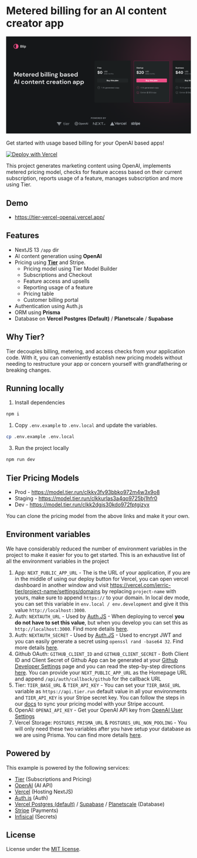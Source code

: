 # Metered billing for an AI content creator app

![Blip - Metered billing based AI content creator app](/src/app/opengraph-image.png)

Get started with usage based billing for your OpenAI based apps!

[![Deploy with Vercel](https://vercel.com/button)](https://vercel.com/new/clone?repository-url=https%3A%2F%2Fgithub.com%2Ftierrun%2Ftier-vercel-openai&env=NEXT_PUBLIC_APP_URL,NEXTAUTH_SECRET,GITHUB_CLIENT_ID,GITHUB_CLIENT_SECRET,TIER_BASE_URL,TIER_API_KEY,OPENAI_API_KEY&envDescription=All%20the%20environment%20variables%20mentioned%20here%20are%20described%20in%20detail%20in%20this%20link.&envLink=https%3A%2F%2Fgithub.com%2Ftierrun%2Ftier-vercel-openai%23environment-variables&project-name=tier-vercel-openai&repository-name=tier-vercel-openai&demo-title=Metered%20billing%20for%20an%20AI%20content%20creator%20app&demo-description=This%20project%20generates%20marketing%20content%20using%20OpenAI%2C%20implements%20metered%20pricing%20model%2C%20checks%20for%20feature%20access%20based%20on%20their%20current%20subscription%2C%20reports%20usage%20of%20a%20feature%2C%20manages%20subscription%20and%20more%20using%20Tier.&demo-url=https%3A%2F%2Ftier-vercel-openai.vercel.app%2F&demo-image=https%3A%2F%2Ftier-vercel-openai.vercel.app%2Fog.jpg&install-command=npm%20install&stores=%5B%7B"type"%3A"postgres"%7D%5D&)

This project generates marketing content using OpenAI, implements metered pricing model, checks for feature access based on their current subscription, reports usage of a feature, manages subscription and more using Tier.

## Demo

- https://tier-vercel-openai.vercel.app/

## Features

- NextJS 13 `/app` dir
- AI content generation using **OpenAI**
- Pricing using **[Tier](<(https://tier.run)>)** and Stripe.
  - Pricing model using Tier Model Builder
  - Subscriptions and Checkout
  - Feature access and upsells
  - Reporting usage of a feature
  - Pricing table
  - Customer billing portal
- Authentication using Auth.js
- ORM using **Prisma**
- Database on **Vercel Postgres (Default)** / **Planetscale** / **Supabase**

## Why Tier?

Tier decouples billing, metering, and access checks from your application code. With it, you can conveniently establish new pricing models without needing to restructure your app or concern yourself with grandfathering or breaking changes.

## Running locally

1. Install dependencies

```bash
npm i
```

1. Copy `.env.example` to `.env.local` and update the variables.

```bash
cp .env.example .env.local
```

3. Run the project locally

```bash
npm run dev
```

## Tier Pricing Models

- Prod - https://model.tier.run/clkkv3fv93bbko972m4w3x9o8
- Staging - https://model.tier.run/clkkurlas3a4qo9725bj1hfr0
- Dev - https://model.tier.run/clkk2dgjs30kdo972fptgizyx

You can clone the pricing model from the above links and make it your own.

## Environment variables

We have considerably reduced the number of environment variables in the project to make it easier for you to get started. This is an exhaustive list of all the environment variables in the project

1. App: `NEXT_PUBLIC_APP_URL` - The is the URL of your application, if you are in the middle of using our deploy button for Vercel, you can open vercel dashboard in another window and visit https://vercel.com/jerric-tier/project-name/settings/domains by replacing `project-name` with yours, make sure to append `https://` to your domain. In local dev mode, you can set this variable in `env.local / env.development` and give it this value `http://localhost:3000`.
2. Auth: `NEXTAUTH_URL` - Used by [Auth.JS](https://authjs.dev/) - When deploying to vercel **you do not have to set this value**, but when you develop you can set this as `http://localhost:3000`. Find more details [here](https://next-auth.js.org/configuration/options#nextauth_url).
3. Auth: `NEXTAUTH_SECRET` - Used by [Auth.JS](https://authjs.dev/) - Used to encrypt JWT and you can easily generate a secret using `openssl rand -base64 32`. Find more details [here](https://next-auth.js.org/configuration/options#nextauth_secret).
4. Github OAuth: `GITHUB_CLIENT_ID` and `GITHUB_CLIENT_SECRET` - Both Client ID and Client Secret of Github App can be generated at your [Github Developer Settings](https://github.com/settings/developers) page and you can read the step-by-step directions [here](https://docs.github.com/en/apps/oauth-apps/building-oauth-apps/creating-an-oauth-app). You can provide your `NEXT_PUBLIC_APP_URL` as the Homepage URL and append `/api/auth/callback/github` for the callback URL
5. Tier: `TIER_BASE_URL` & `TIER_API_KEY` - You can set your `TIER_BASE_URL` variable as `https://api.tier.run` default value in all your environments and `TIER_API_KEY` is your Stripe secret key. You can follow the steps in our [docs](https://www.tier.run/docs/quickstarts/create-pricing-model#5-sync-with-stripe) to sync your pricing model with your Stripe account.
6. OpenAI: `OPENAI_API_KEY` - Get your OpenAI API key from [OpenAI User Settings](https://platform.openai.com/account/api-keys)
7. Vercel Storage: `POSTGRES_PRISMA_URL` & `POSTGRES_URL_NON_POOLING` - You will only need these two variables after you have setup your database as we are using Prisma. You can find more details [here](https://vercel.com/docs/storage/vercel-postgres/quickstart).

## Powered by

This example is powered by the following services:

- [Tier](https://tier.run) (Subscriptions and Pricing)
- [OpenAI](https://openai.com/) (AI API)
- [Vercel](https://vercel.com/) (Hosting NextJS)
- [Auth.js](https://authjs.dev/) (Auth)
- [Vercel Postgres (default)](https://vercel.com/storage/postgres) / [Supabase](https://supabase.com/) / [Planetscale](https://planetscale.com/) (Database)
- [Stripe](https://stripe.com/) (Payments)
- [Infisical](https://infisical.com/) (Secrets)

## License

License under the [MIT license](/LICENSE.md).

